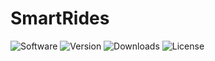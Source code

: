 # SmartRides

![Software](https://img.shields.io/badge/build-craftbukkit1060-purple)
![Version](https://img.shields.io/github/v/release/AleksandarHaralanov/SmartRides?display_name=tag&sort=semver)
![Downloads](https://img.shields.io/github/downloads/AleksandarHaralanov/SmartRides/total?color=green)
![License](https://img.shields.io/github/license/AleksandarHaralanov/SmartRides)